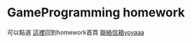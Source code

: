 # GameProgramming homework
可以點選 [這裡](http://vivitsai0829.github.io/GameProgrammingHW/index.html)回到homework首頁
<a href="mailto:u10706140@ms.ttu.edu.tw">聯絡信箱yoyaaa</a>
